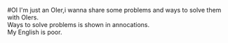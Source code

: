 #OI
I'm just an OIer,i wanna share some problems and ways to solve them with OIers.<br />
Ways to solve problems is shown in annocations.<br />
My English is poor.